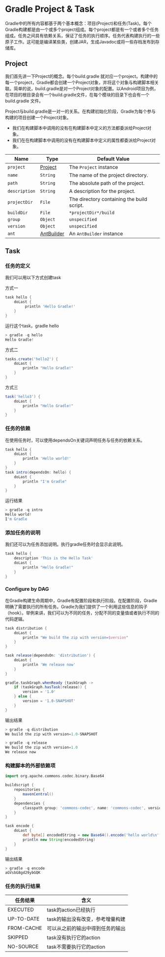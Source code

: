 # Gradle Project & Task

Gradle中的所有内容都基于两个基本概念：项目(Project)和任务(Task)。每个Gradle构建都是由一个或多个project组成。每个project都是有一个或者多个任务组成。任务之间具有依赖关系，保证了任务的执行顺序。任务代表构建执行的一些原子工作。这可能是编译某些类，创建JAR，生成Javadoc或将一些存档发布到存储库。



## Project

我们首先讲一下Project的概念。每个build.gradle 就对应一个project。构建中的每一个project，Gradle都会创建一个Project对象，并将这个对象与构建脚本相关联。简单的说，build.gradle是对一个Project对象的配置。以Android项目为例，在项目的根目录会有一个build.gradle文件，在每个模块的目录下也会有一个build.gradle 文件。

Project与build.gradle是一对一的关系。在构建初始化阶段，Gradle为每个参与构建的项目创建一个Project对象。



- 我们在构建脚本中调用的没有在构建脚本中定义的方法都委派给Project对象。
- 我们在在构建脚本中调用的没有在构建脚本中定义的属性都委派给Project对象。



| Name          | Type                                                         | Default Value                              |
| ------------- | ------------------------------------------------------------ | ------------------------------------------ |
| `project`     | [Project](https://docs.gradle.org/current/dsl/org.gradle.api.Project.html) | The `Project` instance                     |
| `name`        | `String`                                                     | The name of the project directory.         |
| `path`        | `String`                                                     | The absolute path of the project.          |
| `description` | `String`                                                     | A description for the project.             |
| `projectDir`  | `File`                                                       | The directory containing the build script. |
| `buildDir`    | `File`                                                       | `*projectDir*/build`                       |
| `group`       | `Object`                                                     | `unspecified`                              |
| `version`     | `Object`                                                     | `unspecified`                              |
| `ant`         | [AntBuilder](https://docs.gradle.org/current/javadoc/org/gradle/api/AntBuilder.html) | An `AntBuilder` instance                   |

## Task

### 任务的定义

我们可以用以下方式创建task

方式一



```groovy
task hello {
    doLast {
         println 'Hello Gradle!'
    }
}
```

运行这个task，gradle hello

```groovy
> gradle -q hello
Hello Gradle!
```

方式二

```groovy
tasks.create('hello2') {
	doLast {
		println "Hello Gradle!"
	}
}
```

方式三

```groovy
task('hello3') {
	doLast {
		println "Hello Gradle!"
	}
}
```



### 任务的依赖

在使用任务时，可以使用dependsOn关键词声明任务与任务的依赖关系。

```groovy
task hello {
    doLast {
        println 'Hello world!'
    }
}
task intro(dependsOn: hello) {
    doLast {
        println "I'm Gradle"
    }
}
```

运行结果

```groovy
> gradle -q intro
Hello world!
I'm Gradle
```

### 添加任务的说明

我们还可以为任务添加说明。执行gradle任务时会显示此说明。

```groovy
task hello {
	description 'This is the Hello Task'
	doLast {
		println "Hello Gradle!"
	}
}
```

###  Configure by DAG

在Gradle构建生命周期中，Gradle有配置阶段和执行阶段。在配置阶段，Gradle明确了需要执行的所有任务。Gradle为我们提供了一个利用这些信息的钩子（hook）。举例来讲，我们可以为不同的任务，分配不同的变量值或者执行不同的代码逻辑。

```groovy
task distribution {
    doLast {
        println "We build the zip with version=$version"
    }
}

task release(dependsOn: 'distribution') {
    doLast {
        println 'We release now'
    }
}

gradle.taskGraph.whenReady {taskGraph ->
    if (taskGraph.hasTask(release)) {
        version = '1.0'
    } else {
        version = '1.0-SNAPSHOT'
    }
}
```

输出结果

```groovy
> gradle -q distribution
We build the zip with version=1.0-SNAPSHOT

> gradle -q release
We build the zip with version=1.0
We release now
```





### 构建脚本的外部依赖项

```groovy
import org.apache.commons.codec.binary.Base64

buildscript {
    repositories {
        mavenCentral()
    }
    dependencies {
        classpath group: 'commons-codec', name: 'commons-codec', version: '1.2'
    }
}

task encode {
    doLast {
        def byte[] encodedString = new Base64().encode('hello world\n'.getBytes())
        println new String(encodedString)
    }
}
```

输出结果

```groovy
> gradle -q encode
aGVsbG8gd29ybGQK
```

### 任务的执行结果

| 任务结果   | 含义                             |
| ---------- | -------------------------------- |
| EXECUTED   | task的action已经执行             |
| UP-TO-DATE | task的输出没有改变，参考增量构建 |
| FROM-CACHE | 可以从之前的输出中得到任务的输出 |
| SKIPPED    | task没有执行它的action           |
| NO-SOURCE  | task不需要执行它的action         |



